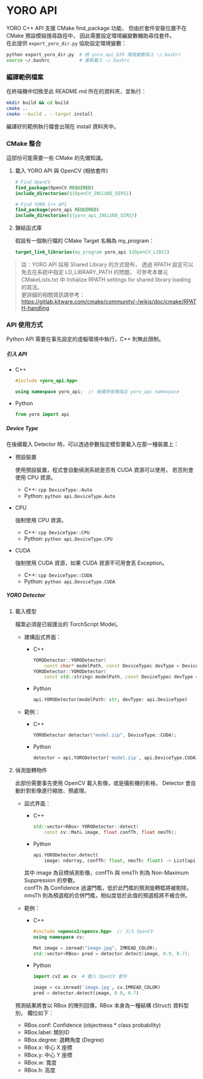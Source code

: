 # YORO API

YORO C++ API 支援 CMake find_package 功能，
但由於套件安裝位置不在 CMake 預設模組搜尋路徑中，
因此需要設定環境編變數輔助尋找套件。  
在此提供 `export_yoro_dir.py` 協助設定環境變數：

```bash
python export_yoro_dir.py  # 將 yoro_api_DIR 環境變數寫入 ~/.bashrc
source ~/.bashrc           # 重新載入 ~/.bashrc
```

### 編譯範例檔案

在終端機中切換至此 README.md 所在的資料夾，並執行：

```bash
mkdir build && cd build
cmake ..
cmake --build . --target install
```

編譯好的範例執行檔會出現在 install 資料夾中。

### CMake 整合

這部份可能需要一些 CMake 的先備知識。

1.  載入 YORO API 與 OpenCV (相依套件)

    ```cmake
    # Find OpenCV
    find_package(OpenCV REQUIRED)
    include_directories(${OpenCV_INCLUDE_DIRS})

    # Find YORO C++ API
    find_package(yoro_api REQUIRED)
    include_directories(${yoro_api_INCLUDE_DIRS})
    ```

2.  鍊結函式庫

    假設有一個執行檔的 CMake Target 名稱為 my_program：

    ```cmake
    target_link_libraries(my_program yoro_api ${OpenCV_LIBS})
    ```

> 註：YORO API 採用 Shared Library 的方式發布，
> 透過 RPATH 設定可以免去在系統中指定 LD_LIBRARY_PATH 的問題，
> 可參考本單元 CMakeLists.txt 中
> Initialize RPATH settings for shared library loading 的寫法。  
> 更詳細的相關資訊請參考：
> <https://gitlab.kitware.com/cmake/community/-/wikis/doc/cmake/RPATH-handling>

### API 使用方式

Python API 需要在事先設定的虛擬環境中執行，C++ 則無此限制。

##### 引入 API

-   C++

    ```cpp
    #include <yoro_api.hpp>

    using namespace yoro_api;  // 後續將省略指定 yoro_api namespace
    ```

-   Python

    ```python
    from yoro import api
    ```

##### Device Type

在後續載入 Detector 時，可以透過參數指定模型要載入在那一種裝置上：

-   預設裝置

    使用預設裝置，程式會自動偵測系統是否有 CUDA 資源可以使用，
    若否則會使用 CPU 資源。

    -   C++: `cpp DeviceType::Auto`
    -   Python: `python api.DeviceType.Auto`

-   CPU

    強制使用 CPU 資源。

    -   C++: `cpp DeviceType::CPU`
    -   Python: `python api.DeviceType.CPU`

-   CUDA

    強制使用 CUDA 資源，如果 CUDA 資源不可用會丟 Exception。

    -   C++: `cpp DeviceType::CUDA`
    -   Python: `python api.DeviceType.CUDA`

##### YORO Detector

1.  載入模型

    檔案必須是已經匯出的 TorchScript Model。

    -   建構函式界面：

        -   C++

            ```cpp
            YORODetector::YORODetector(
                const char* modelPath, const DeviceType& devType = DeviceType::Auto);
            YORODetector::YORODetector(
                const std::string& modelPath, const DeviceType& devType = DeviceType::Auto);
            ```

        -   Python

            ```python
            api.YORODetector(modelPath: str, devType: api.DeviceType)
            ```

    -   範例：

        -   C++

            ```cpp
            YORODetector detector("model.zip", DeviceType::CUDA);
            ```

        -   Python

            ```python
            detector = api.YORODetector('model.zip', api.DeviceType.CUDA)
            ```

2.  偵測旋轉物件

    此部份需要事先使用 OpenCV 載入影像，或是攝影機的影格，
    Detector 會自動針對影像進行縮放、預處理。

    -   函式界面：

        -   C++

            ```cpp
            std::vector<RBox> YORODetector::detect(
                const cv::Mat& image, float confTh, float nmsTh);
            ```

        -   Python

            ```python
            api.YORODetector.detect(
                image: ndarray, confTh: float, nmsTh: float) -> List[api.RBox]
            ```

        其中 image 為目標偵測影像，confTh 與 nmsTh 則為 Non-Maximum Suppression 的參數。  
        confTh 為 Confidence 過濾門檻，低於此門檻的預測旋轉框將被剔除。  
        nmsTh 則為預選框的合併門檻，相似度低於此值的預選框將不被合併。

    -   範例：

        -   C++

            ```cpp
            #include <opencv2/opencv.hpp>  // 引入 OpenCV
            using namespace cv;

            Mat image = imread("image.jpg", IMREAD_COLOR);
            std::vector<RBox> pred = detector.detect(image, 0.9, 0.7);
            ```

        -   Python

            ```python
            import cv2 as cv  # 載入 OpenCV 套件

            image = cv.imread('image.jpg', cv.IMREAD_COLOR)
            pred = detector.detect(image, 0.9, 0.7)
            ```

    預測結果將會以 RBox 的陣列回傳，RBox 本身為一種結構 (Struct) 資料型別，
    欄位如下：

    -   RBox.conf: Confidence (objectness \* class probability)
    -   RBox.label: 類別ID
    -   RBox.degree: 選轉角度 (Degree)
    -   RBox.x: 中心 X 座標
    -   RBox.y: 中心 Y 座標
    -   RBox.w: 寬度
    -   RBox.h: 高度
